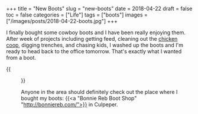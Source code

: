 +++
title = "New Boots"
slug = "new-boots"
date = 2018-04-22
draft = false
toc = false
categories = ["Life"]
tags = ["boots"]
images = ["/images/posts/2018-04-22-boots.jpg"]
+++

I finally bought some cowboy boots and I have been really enjoying them. After week of projects including getting feed, cleaning out the [chicken coop](/tags/coop), digging trenches, and chasing kids, I washed up the boots and I'm ready to head back to the office tomorrow. That's exactly what I wanted from a boot.

{{<figure src="/images/posts/2018-04-22-boots.jpg" caption="Yee Haw!">}}

Anyone in the area should definitely check out the place where I bought my boots: {{<a "Bonnie Reb Boot Shop" "http://bonniereb.com/">}} in Culpeper.
